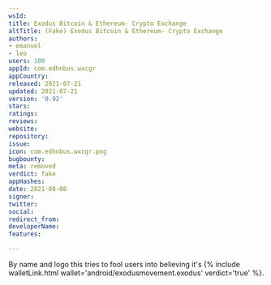 ```yaml
---
wsId: 
title: Exodus Bitcoin & Ethereum- Crypto Exchange
altTitle: (Fake) Exodus Bitcoin & Ethereum- Crypto Exchange
authors:
- emanuel
- leo
users: 100
appId: com.edhnbus.wxcgr
appCountry: 
released: 2021-07-21
updated: 2021-07-21
version: '0.92'
stars: 
ratings: 
reviews: 
website: 
repository: 
issue: 
icon: com.edhnbus.wxcgr.png
bugbounty: 
meta: removed
verdict: fake
appHashes: 
date: 2021-08-08
signer: 
twitter: 
social: 
redirect_from: 
developerName: 
features: 

---
```


By name and logo this tries to fool users into believing it's
{% include walletLink.html wallet='android/exodusmovement.exodus' verdict='true' %}.
